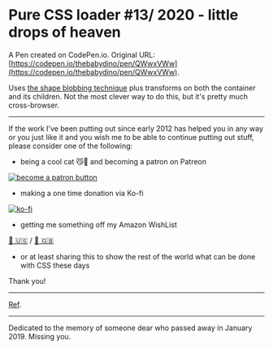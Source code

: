 # Pure CSS loader  #13/ 2020 - little drops of heaven

A Pen created on CodePen.io. Original URL: [https://codepen.io/thebabydino/pen/QWwxVWw](https://codepen.io/thebabydino/pen/QWwxVWw).

Uses [the shape blobbing technique](https://css-tricks.com/shape-blobbing-css/) plus transforms on both the container and its children. Not the most clever way to do this, but it's pretty much cross-browser.

---

If the work I've been putting out since early 2012 has helped you in any way or you just like it and you wish me to be able to continue putting out stuff, please consider one of the following:

* being a cool cat 😼🎩 and becoming a patron on Patreon

[![become a patron button](https://assets.codepen.io/2017/btn_patreon.png)](https://www.patreon.com/anatudor)

* making a one time donation via Ko-fi

[![ko-fi](https://assets.codepen.io/2017/btn_kofi.svg)](https://ko-fi.com/anatudor)

* getting me something off my Amazon WishList 

[🎁 🇺🇸](https://www.amazon.com/gp/registry/wishlist/2Y3C4722GXH0I/) / [🎁 🇬🇧](https://www.amazon.co.uk/gp/registry/wishlist/2I25W7U0KADSR/)

* or at least sharing this to show the rest of the world what can be done with CSS these days

Thank you!

---

[Ref](https://www.youtube.com/watch?v=CcJJvRenq5w).

---

Dedicated to the memory of someone dear who passed away in January 2019. Missing you.